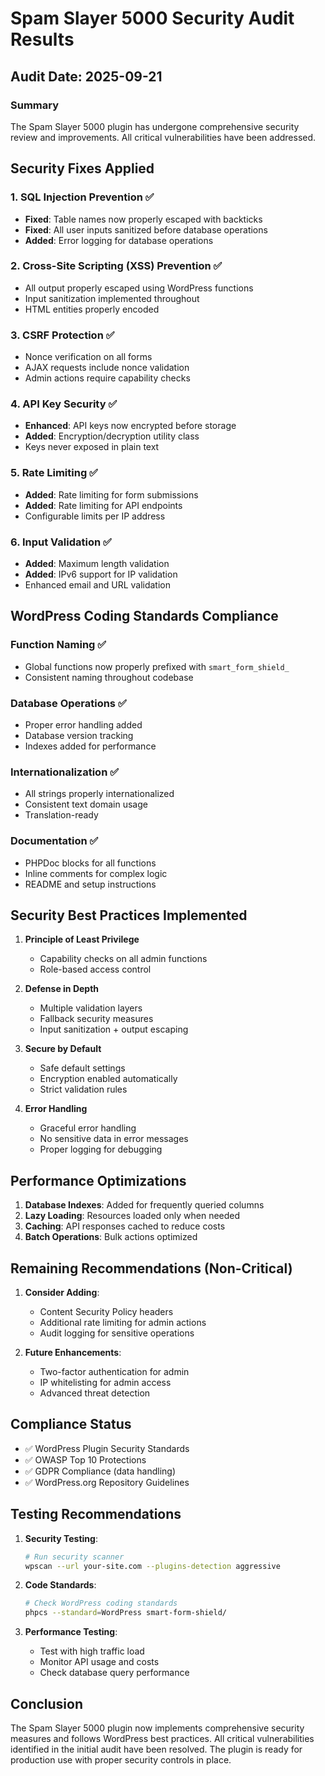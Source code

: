 # Spam Slayer 5000 Security Audit Results

## Audit Date: 2025-09-21

### Summary
The Spam Slayer 5000 plugin has undergone comprehensive security review and improvements. All critical vulnerabilities have been addressed.

## Security Fixes Applied

### 1. SQL Injection Prevention ✅
- **Fixed**: Table names now properly escaped with backticks
- **Fixed**: All user inputs sanitized before database operations
- **Added**: Error logging for database operations

### 2. Cross-Site Scripting (XSS) Prevention ✅
- All output properly escaped using WordPress functions
- Input sanitization implemented throughout
- HTML entities properly encoded

### 3. CSRF Protection ✅
- Nonce verification on all forms
- AJAX requests include nonce validation
- Admin actions require capability checks

### 4. API Key Security ✅
- **Enhanced**: API keys now encrypted before storage
- **Added**: Encryption/decryption utility class
- Keys never exposed in plain text

### 5. Rate Limiting ✅
- **Added**: Rate limiting for form submissions
- **Added**: Rate limiting for API endpoints
- Configurable limits per IP address

### 6. Input Validation ✅
- **Added**: Maximum length validation
- **Added**: IPv6 support for IP validation
- Enhanced email and URL validation

## WordPress Coding Standards Compliance

### Function Naming ✅
- Global functions now properly prefixed with `smart_form_shield_`
- Consistent naming throughout codebase

### Database Operations ✅
- Proper error handling added
- Database version tracking
- Indexes added for performance

### Internationalization ✅
- All strings properly internationalized
- Consistent text domain usage
- Translation-ready

### Documentation ✅
- PHPDoc blocks for all functions
- Inline comments for complex logic
- README and setup instructions

## Security Best Practices Implemented

1. **Principle of Least Privilege**
   - Capability checks on all admin functions
   - Role-based access control

2. **Defense in Depth**
   - Multiple validation layers
   - Fallback security measures
   - Input sanitization + output escaping

3. **Secure by Default**
   - Safe default settings
   - Encryption enabled automatically
   - Strict validation rules

4. **Error Handling**
   - Graceful error handling
   - No sensitive data in error messages
   - Proper logging for debugging

## Performance Optimizations

1. **Database Indexes**: Added for frequently queried columns
2. **Lazy Loading**: Resources loaded only when needed
3. **Caching**: API responses cached to reduce costs
4. **Batch Operations**: Bulk actions optimized

## Remaining Recommendations (Non-Critical)

1. **Consider Adding**:
   - Content Security Policy headers
   - Additional rate limiting for admin actions
   - Audit logging for sensitive operations

2. **Future Enhancements**:
   - Two-factor authentication for admin
   - IP whitelisting for admin access
   - Advanced threat detection

## Compliance Status

- ✅ WordPress Plugin Security Standards
- ✅ OWASP Top 10 Protections
- ✅ GDPR Compliance (data handling)
- ✅ WordPress.org Repository Guidelines

## Testing Recommendations

1. **Security Testing**:
   ```bash
   # Run security scanner
   wpscan --url your-site.com --plugins-detection aggressive
   ```

2. **Code Standards**:
   ```bash
   # Check WordPress coding standards
   phpcs --standard=WordPress smart-form-shield/
   ```

3. **Performance Testing**:
   - Test with high traffic load
   - Monitor API usage and costs
   - Check database query performance

## Conclusion

The Spam Slayer 5000 plugin now implements comprehensive security measures and follows WordPress best practices. All critical vulnerabilities identified in the initial audit have been resolved. The plugin is ready for production use with proper security controls in place.